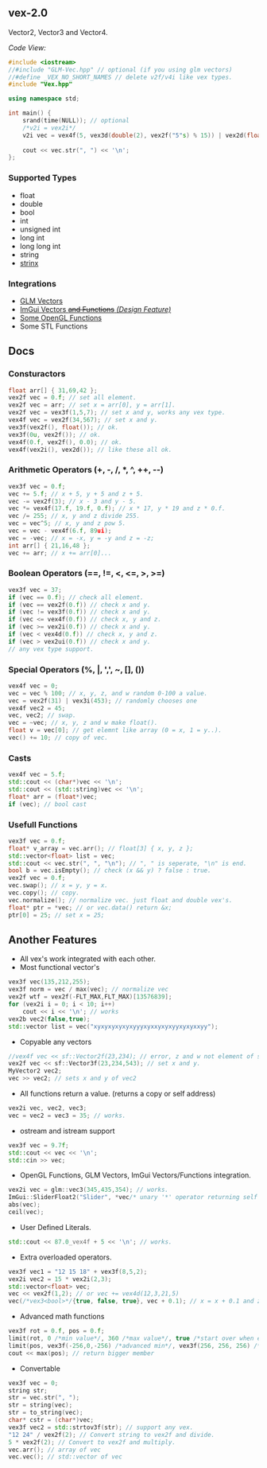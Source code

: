 ## vex-2.0

Vector2, Vector3 and Vector4.

_Code View:_
```cpp
#include <iostream>
//#include "GLM-Vec.hpp" // optional (if you using glm vectors)
//#define _VEX_NO_SHORT_NAMES // delete v2f/v4i like vex types.
#include "Vex.hpp"

using namespace std;

int main() {
    srand(time(NULL)); // optional
    /*v2i = vex2i*/
    v2i vec = vex4f(5, vex3d(double(2), vex2f("5"s) % 15)) | vex2d(float(3), int(8)) * vex3d(0u, vex2f(53)); // works!!
    
    cout << vec.str(", ") << '\n';
};
```

### Supported Types
- float
- double
- bool
- int
- unsigned int
- long int
- long long int
- string
- [strinx](https://github.com/TYSON-Alii/strinx)
### Integrations
- [GLM Vectors](https://github.com/TYSON-Alii/vex-2.0/blob/main/extras/GLM-Vex.hpp)
- [ImGui Vectors ~~and Functions~~ _(Design Feature)_](https://github.com/TYSON-Alii/vex-2.0/blob/main/extras/ImGui-Vex.hpp)
- [Some OpenGL Functions](https://github.com/TYSON-Alii/vex-2.0/blob/main/extras/GL-Vex.hpp)
- Some STL Functions
## Docs
### Consturactors
```cpp
float arr[] { 31,69,42 };
vex2f vec = 0.f; // set all element.
vex2f vec = arr; // set x = arr[0], y = arr[1].
vex2f vec = vex3f(1,5,7); // set x and y, works any vex type.
vex4f vec = vex2f(34,567); // set x and y.
vex3f(vex2f(), float()); // ok.
vex3f(0u, vex2f()); // ok.
vex4f(0.f, vex2f(), 0.0); // ok.
vex4f(vex2i(), vex2d()); // like these all ok.
```
### Arithmetic Operators (+, -, /, *, ^, ++, --)
```cpp
vex3f vec = 0.f;
vec += 5.f; // x + 5, y + 5 and z + 5.
vec -= vex2f(3); // x - 3 and y - 5.
vec *= vex4f(17.f, 19.f, 0.f); // x * 17, y * 19 and z * 0.f.
vec /= 255; // x, y and z divide 255.
vec = vec^5; // x, y and z pow 5.
vec = vec - vex4f(6.f, 89ui);
vec = -vec; // x = -x, y = -y and z = -z;
int arr[] { 21,16,48 };
vec += arr; // x += arr[0]...
```
### Boolean Operators (==, !=, <, <=, >, >=)
```cpp
vex3f vec = 37;
if (vec == 0.f); // check all element.
if (vec == vex2f(0.f)) // check x and y.
if (vec != vex3f(0.f)) // check x and y.
if (vec <= vex4f(0.f)) // check x, y and z.
if (vec >= vex2i(0.f)) // check x and y.
if (vec < vex4d(0.f)) // check x, y and z.
if (vec > vex2ui(0.f)) // check x and y.
// any vex type support.
```
### Special Operators (%, |, ',', ~, [], ())
```cpp
vex4f vec = 0;
vec = vec % 100; // x, y, z, and w random 0-100 a value.
vec = vex2f(31) | vex3i(453); // randomly chooses one
vex4f vec2 = 45;
vec, vec2; // swap.
vec = ~vec; // x, y, z and w make float().
float v = vec[0]; // get elemnt like array (0 = x, 1 = y..).
vec() += 10; // copy of vec.
```
### Casts
```cpp
vex4f vec = 5.f;
std::cout << (char*)vec << '\n';
std::cout << (std::string)vec << '\n';
float* arr = (float*)vec;
if (vec); // bool cast
```
### Usefull Functions
```cpp
vex3f vec = 0.f;
float* v_array = vec.arr(); // float[3] { x, y, z };
std::vector<float> list = vec;
std::cout << vec.str(", ", "\n"); // ", " is seperate, "\n" is end.
bool b = vec.isEmpty(); // check (x && y) ? false : true.
vex2f vec = 0.f;
vec.swap(); // x = y, y = x.
vec.copy(); // copy.
vec.normalize(); // normalize vec. just float and double vex's.
float* ptr = *vec; // or vec.data() return &x;
ptr[0] = 25; // set x = 25;
```
## Another Features
*  All vex's work integrated with each other.
*  Most functional vector's
```cpp
vex3f vec(135,212,255);
vex3f norm = vec / max(vec); // normalize vec
vex2f wtf = vex2f(-FLT_MAX,FLT_MAX)[13576839];
for (vex2i i = 0; i < 10; i++)
    cout << i << '\n'; // works
vex2b vec2(false,true);
std::vector list = vec("xyxyxyxyxyxyyyxyxxyxyxyyxyxyxxyy");
```
*  Copyable any vectors
```cpp
//vex4f vec << sf::Vector2f(23,234); // error, z and w not element of sf::Vector2f.
vex2f vec << sf::Vector3f(23,234,543); // set x and y.
MyVector2 vec2;
vec >> vec2; // sets x and y of vec2
```
* All functions return a value. (returns a copy or self address)
```cpp
vex2i vec, vec2, vec3;
vec = vec2 = vec3 = 35; // works.
```
* ostream and istream support
```cpp
vex3f vec = 9.7f;
std::cout << vec << '\n';
std::cin >> vec;
```
* OpenGL Functions, GLM Vectors, ImGui Vectors/Functions integration.
```cpp
vex2i vec = glm::vec3(345,435,354); // works.
ImGui::SliderFloat2("Slider", *vec/* unary '*' operator returning self adress*/, 0, 100); // works.
abs(vec);
ceil(vec);
```
* User Defined Literals.
```cpp
std::cout << 87.0_vex4f + 5 << '\n'; // works.
```
* Extra overloaded operators.
```cpp
vex3f vec1 = "12 15 18" + vex3f(8,5,2);
vex2i vec2 = 15 * vex2i(2,3);
std::vector<float> vec;
vec << vex2f(1,2); // or vec += vex4d(12,3,21,5)
vec(/*vex3<bool>*/{true, false, true}, vec + 0.1); // x = x + 0.1 and z = z + 0.1, y not change.
```
* Advanced math functions
```cpp
vex3f rot = 0.f, pos = 0.f;
limit(rot, 0 /*min value*/, 360 /*max value*/, true /*start over when exceeding the limit*/);
limit(pos, vex3f(-256,0,-256) /*advanced min*/, vex3f(256, 256, 256) /*advaced max*/, false);
cout << max(pos); // return bigger member
```
* Convertable
```cpp
vex3f vec = 0;
string str;
str = vec.str(", ");
str = string(vec);
str = to_string(vec);
char* cstr = (char*)vec;
vex3f vec2 = std::strtov3f(str); // support any vex.
"12 24" / vex2f(2); // Convert string to vex2f and divide.
5 * vex2f(2); // Convert to vex2f and multiply.
vec.arr(); // array of vec
vec.vec(); // std::vector of vec
```
